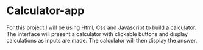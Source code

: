# Calculator-app

For this project I will be using Html, Css and Javascript to build a calculator. The interface will present a calculator with clickable buttons and display calculations as inputs are made. The calculator will then display the answer.
